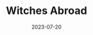 ---
authors: Terry Pratchett
books/tags:
- fiction
- fantasy
- comic
date: 2023-07-20
params:
  isbn13: '9780552134651'
  series: Witches
  year: '1992'
star_rating: 3
title: Witches Abroad
---